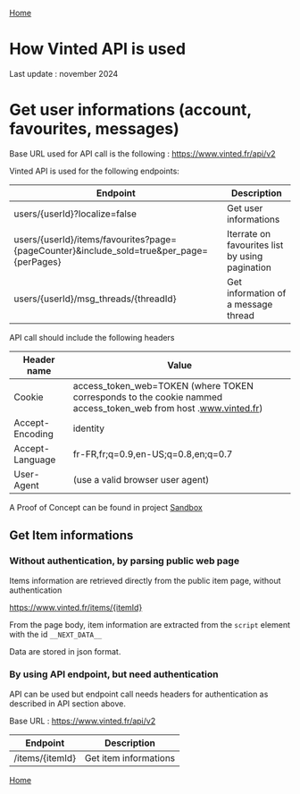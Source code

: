 [Home](../README.md)

# How Vinted API is used

Last update : november 2024

# Get user informations (account, favourites, messages)
Base URL used for API call is the following : https://www.vinted.fr/api/v2

Vinted API is used for the following endpoints:

| Endpoint |  Description
|----------|------------------------
| users/{userId}?localize=false | Get user informations
| users/{userId}/items/favourites?page={pageCounter}&include_sold=true&per_page={perPages} | Iterrate on favourites list by using pagination
| users/{userId}/msg_threads/{threadId} | Get information of a message thread

API call should include the following headers

| Header name | Value
|-------------|----------------
| Cookie      | access_token_web=TOKEN (where TOKEN corresponds to the cookie nammed access_token_web from host .www.vinted.fr)
| Accept-Encoding | identity |
| Accept-Language | fr-FR,fr;q=0.9,en-US;q=0.8,en;q=0.7 |
| User-Agent | (use a valid browser user agent) |

A Proof of Concept can be found in project [Sandbox](../src/Sandbox)

## Get Item informations

### Without authentication, by parsing public web page
Items information are retrieved directly from the public item page, without authentication

https://www.vinted.fr/items/{itemId}

From the page body, item information are extracted from the `script` element with the id `__NEXT_DATA__`

Data are stored in json format.


### By using API endpoint, but need authentication
API can be used but endpoint call needs headers for authentication as described in API section above.

Base URL : https://www.vinted.fr/api/v2

| Endpoint | Description
|----------|------------
| /items/{itemId} | Get item informations


[Home](../README.md)